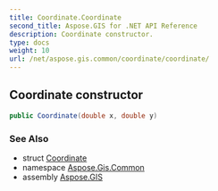 ```yaml
---
title: Coordinate.Coordinate
second_title: Aspose.GIS for .NET API Reference
description: Coordinate constructor. 
type: docs
weight: 10
url: /net/aspose.gis.common/coordinate/coordinate/
---
```

## Coordinate constructor

```csharp
public Coordinate(double x, double y)
```

### See Also

* struct [Coordinate](../)
* namespace [Aspose.Gis.Common](../../coordinate/)
* assembly [Aspose.GIS](../../../)


